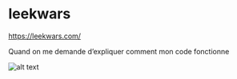 # leekwars
https://leekwars.com/

Quand on me demande d’expliquer comment mon code fonctionne
  
![alt text](https://ljdchost.com/039/1qynF4c.gif)
